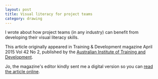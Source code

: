 ```yaml
---
layout: post
title: Visual literacy for project teams
category: drawing
---
```


I wrote about how project teams (in any industry) can benefit from developing their visual literacy skills.

This article originally appeared in Training & Development magazine April 2015 Vol 42 No 2, published by the <a href="http://aitd.com.au">Australian Institute of Training and Development</a>.

Jo, the magazine's editor kindly sent me a digital version so you can [read the article online](https://dl.dropboxusercontent.com/u/9514661/visual-literacy-for-project-teams.pdf).
